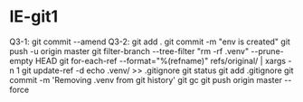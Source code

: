 # IE-git1
Q3-1: git commit --amend
Q3-2: git add .
      git commit -m "env is created"
      git push -u origin master
      git filter-branch --tree-filter "rm -rf .venv" --prune-empty HEAD
      git for-each-ref --format="%(refname)" refs/original/ | xargs -n 1 git update-ref -d
      echo .venv/ >> .gitignore
      git status
      git add .gitignore
      git commit -m 'Removing .venv from git history'
      git gc
      git push origin master --force
